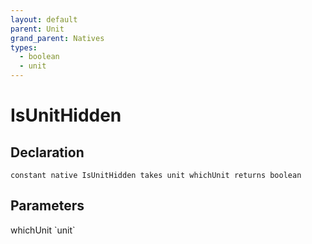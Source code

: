 ```yaml
---
layout: default
parent: Unit
grand_parent: Natives
types:
  - boolean
  - unit
---
```


# IsUnitHidden

## Declaration

```
constant native IsUnitHidden takes unit whichUnit returns boolean
```

## Parameters
<dl>
  <dt>whichUnit `unit`</dt>
  <dd></dd>
</dl>